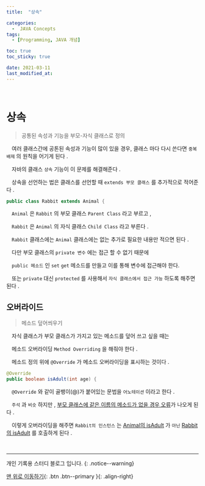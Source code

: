 ```yaml
---
title:  "상속" 

categories:
  -  JAVA Concepts
tags:
  - [Programming, JAVA 개념]

toc: true
toc_sticky: true

date: 2021-03-11
last_modified_at: 
---
```



<br>

# 상속

> 공통된 속성과 기능을 부모-자식 클래스로 정의

　여러 클래스간에 공톤된 속성과 기능이 많이 있을 경우, 클래스 마다 다시 쓴다면 `중복 배제` 의 원칙을 어기게 된다 .

　자바의 클래스 `상속` 기능이 이 문제를 해결해준다 . 

　상속을 선언하는 법은 클래스를 선언할 때 `extends 부모 클래스` 를 추가적으로 적어준다 . 

```java
public class Rabbit extends Animal {
```

　`Animal` 은 `Rabbit` 의 부모 클래스 `Parent Class` 라고 부르고 , 

　`Rabbit` 은 `Animal` 의 자식 클래스 `Child Class` 라고 부른다 .

　`Rabbit` 클래스에는 `Animal` 클래스에는 없는 추가로 필요한 내용만 적으면 된다 .

　다만 부모 클래스의 `private 변수` 에는 접근 할 수 없기 때문에 

　`public 메소드` 인 `set` `get` 메소드를 만들고 이를 통해 변수에 접근해야 한다.

　또는 `private` 대신 `protected` 를 사용해서 `자식 클래스에서 접근 가능` 하도록 해주면 된다 .

## 오버라이드

> 메소드 덮어씌우기

　자식 클래스가 부모 클래스가 가지고 있는 메소드를 덮어 쓰고 싶을 때는 

　메소드 오버라이딩 `Method Overriding` 을 해줘야 한다 .

　메소드 정의 위에 `@Override` 가 메소드 오버라이딩을 표시하는 것이다 .

```java
@Override
public boolean isAdult(int age) {
```

　`@Override` 와 같이 골뱅이(@)가 붙어있는 문법을 `어노테이션` 이라고 한다 .

　`주석` 과 `비슷` 하지만 , <u>부모 클래스에 같은 이름의 메소드가 없을 경우 오류</u>가 나오게 된다 .

　이렇게 오버라이딩을 해주면 `Rabbit의 인스턴스` 는 <u>Animal의 isAdult</u> 가 `아닌` <u>Rabbit의 isAdult</u> 를 호출하게 된다 .

<br>

***

개인 기록용 스터디 블로그 입니다.
{: .notice--warning}

[맨 위로 이동하기](#){: .btn .btn--primary }{: .align-right}